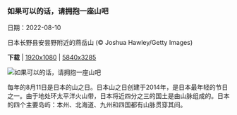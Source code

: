 ### 如果可以的话，请拥抱一座山吧

日期：2022-08-10

日本长野县安昙野附近的燕岳山 (© Joshua Hawley/Getty Images)

**下载**  |  [1920x1080](https://cn.bing.com/th?id=OHR.MtTsubakuro_ZH-CN0305525340_1920x1080.jpg)  |  [5840x3285](https://cn.bing.com/th?id=OHR.MtTsubakuro_ZH-CN0305525340_UHD.jpg)

![如果可以的话，请拥抱一座山吧](https://cn.bing.com/th?id=OHR.MtTsubakuro_ZH-CN0305525340_1920x1080.jpg "日本长野县安昙野附近的燕岳山 (© Joshua Hawley/Getty Images)")

每年的8月11日是日本的山之日。日本山之日创建于2014年，是日本最年轻的节日之一。由于地处环太平洋火山带，日本将近四分之三的国土是由山脉组成的。日本的四个主要岛屿：本州、北海道、九州和四国都有山脉贯穿其间。
